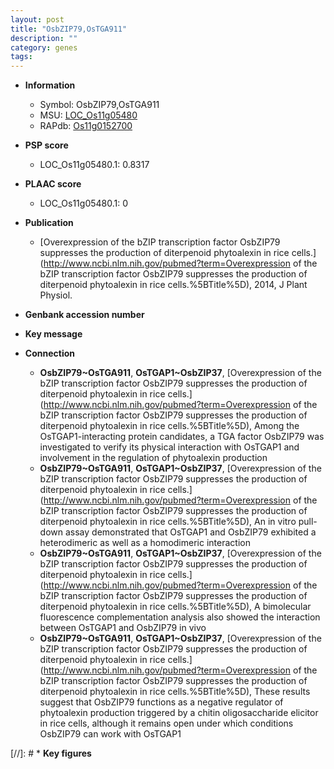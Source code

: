 ```yaml
---
layout: post
title: "OsbZIP79,OsTGA911"
description: ""
category: genes
tags: 
---
```


* **Information**  
    + Symbol: OsbZIP79,OsTGA911  
    + MSU: [LOC_Os11g05480](http://rice.plantbiology.msu.edu/cgi-bin/ORF_infopage.cgi?orf=LOC_Os11g05480)  
    + RAPdb: [Os11g0152700](http://rapdb.dna.affrc.go.jp/viewer/gbrowse_details/irgsp1?name=Os11g0152700)  

* **PSP score**  
    + LOC_Os11g05480.1: 0.8317 

* **PLAAC score**  
    + LOC_Os11g05480.1: 0 

* **Publication**  
    + [Overexpression of the bZIP transcription factor OsbZIP79 suppresses the production of diterpenoid phytoalexin in rice cells.](http://www.ncbi.nlm.nih.gov/pubmed?term=Overexpression of the bZIP transcription factor OsbZIP79 suppresses the production of diterpenoid phytoalexin in rice cells.%5BTitle%5D), 2014, J Plant Physiol.

* **Genbank accession number**  

* **Key message**  

* **Connection**  
    + __OsbZIP79~OsTGA911__, __OsTGAP1~OsbZIP37__, [Overexpression of the bZIP transcription factor OsbZIP79 suppresses the production of diterpenoid phytoalexin in rice cells.](http://www.ncbi.nlm.nih.gov/pubmed?term=Overexpression of the bZIP transcription factor OsbZIP79 suppresses the production of diterpenoid phytoalexin in rice cells.%5BTitle%5D), Among the OsTGAP1-interacting protein candidates, a TGA factor OsbZIP79 was investigated to verify its physical interaction with OsTGAP1 and involvement in the regulation of phytoalexin production
    + __OsbZIP79~OsTGA911__, __OsTGAP1~OsbZIP37__, [Overexpression of the bZIP transcription factor OsbZIP79 suppresses the production of diterpenoid phytoalexin in rice cells.](http://www.ncbi.nlm.nih.gov/pubmed?term=Overexpression of the bZIP transcription factor OsbZIP79 suppresses the production of diterpenoid phytoalexin in rice cells.%5BTitle%5D), An in vitro pull-down assay demonstrated that OsTGAP1 and OsbZIP79 exhibited a heterodimeric as well as a homodimeric interaction
    + __OsbZIP79~OsTGA911__, __OsTGAP1~OsbZIP37__, [Overexpression of the bZIP transcription factor OsbZIP79 suppresses the production of diterpenoid phytoalexin in rice cells.](http://www.ncbi.nlm.nih.gov/pubmed?term=Overexpression of the bZIP transcription factor OsbZIP79 suppresses the production of diterpenoid phytoalexin in rice cells.%5BTitle%5D), A bimolecular fluorescence complementation analysis also showed the interaction between OsTGAP1 and OsbZIP79 in vivo
    + __OsbZIP79~OsTGA911__, __OsTGAP1~OsbZIP37__, [Overexpression of the bZIP transcription factor OsbZIP79 suppresses the production of diterpenoid phytoalexin in rice cells.](http://www.ncbi.nlm.nih.gov/pubmed?term=Overexpression of the bZIP transcription factor OsbZIP79 suppresses the production of diterpenoid phytoalexin in rice cells.%5BTitle%5D), These results suggest that OsbZIP79 functions as a negative regulator of phytoalexin production triggered by a chitin oligosaccharide elicitor in rice cells, although it remains open under which conditions OsbZIP79 can work with OsTGAP1

[//]: # * **Key figures**  


